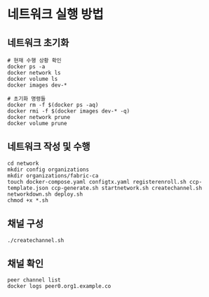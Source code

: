 # 네트워크 실행 방법
## 네트워크 초기화
```
# 현재 수행 상황 확인
docker ps -a
docker network ls
docker volume ls
docker images dev-*

# 초기화 명령들
docker rm -f $(docker ps -aq)
docker rmi -f $(docker images dev-* -q)
docker network prune
docker volume prune
```

## 네트워크 작성 및 수행
```
cd network
mkdir config organizations
mkdir organizations/fabric-ca
touch docker-compose.yaml configtx.yaml registerenroll.sh ccp-template.json ccp-generate.sh startnetwork.sh createchannel.sh networkdown.sh deploy.sh
chmod +x *.sh
```

## 채널 구성
```
./createchannel.sh
```
## 채널 확인
```
peer channel list
docker logs peer0.org1.example.co
```
